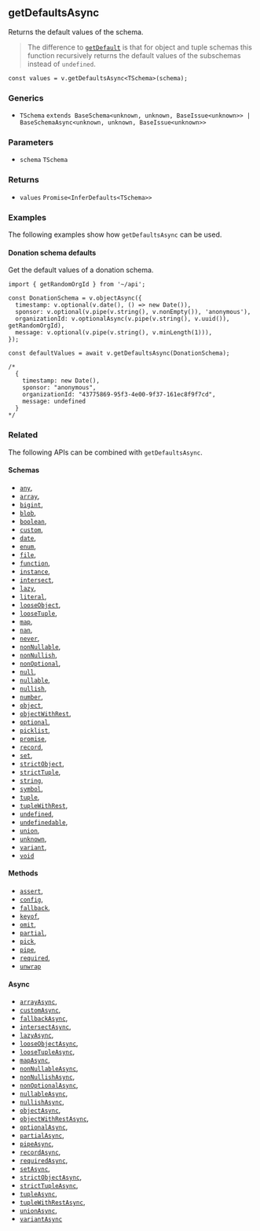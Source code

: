 getDefaultsAsync
----------------

Returns the default values of the schema.

> The difference to [`getDefault`](getDefault.md) is that for object and tuple schemas this function recursively returns the default values of the subschemas instead of `undefined`.

    const values = v.getDefaultsAsync<TSchema>(schema);
    

### Generics

*   `TSchema` `extends BaseSchema<unknown, unknown, BaseIssue<unknown>> | BaseSchemaAsync<unknown, unknown, BaseIssue<unknown>>`

### Parameters

*   `schema` `TSchema`

### Returns

*   `values` `Promise<InferDefaults<TSchema>>`

### Examples

The following examples show how `getDefaultsAsync` can be used.

#### Donation schema defaults

Get the default values of a donation schema.

    import { getRandomOrgId } from '~/api';
    
    const DonationSchema = v.objectAsync({
      timestamp: v.optional(v.date(), () => new Date()),
      sponsor: v.optional(v.pipe(v.string(), v.nonEmpty()), 'anonymous'),
      organizationId: v.optionalAsync(v.pipe(v.string(), v.uuid()), getRandomOrgId),
      message: v.optional(v.pipe(v.string(), v.minLength(1))),
    });
    
    const defaultValues = await v.getDefaultsAsync(DonationSchema);
    
    /*
      {
        timestamp: new Date(),
        sponsor: "anonymous",
        organizationId: "43775869-95f3-4e00-9f37-161ec8f9f7cd",
        message: undefined
      }
    */
    

### Related

The following APIs can be combined with `getDefaultsAsync`.

#### Schemas

*   [`any`](any.md),
*   [`array`](array.md),
*   [`bigint`](bigint.md),
*   [`blob`](blob.md),
*   [`boolean`](boolean.md),
*   [`custom`](custom.md),
*   [`date`](date.md),
*   [`enum`](enum.md),
*   [`file`](file.md),
*   [`function`](function.md),
*   [`instance`](instance.md),
*   [`intersect`](intersect.md),
*   [`lazy`](lazy.md),
*   [`literal`](literal.md),
*   [`looseObject`](looseObject.md),
*   [`looseTuple`](looseTuple.md),
*   [`map`](map.md),
*   [`nan`](nan.md),
*   [`never`](never.md),
*   [`nonNullable`](nonNullable.md),
*   [`nonNullish`](nonNullish.md),
*   [`nonOptional`](nonOptional.md),
*   [`null`](null.md),
*   [`nullable`](nullable.md),
*   [`nullish`](nullish.md),
*   [`number`](number.md),
*   [`object`](object.md),
*   [`objectWithRest`](objectWithRest.md),
*   [`optional`](optional.md),
*   [`picklist`](picklist.md),
*   [`promise`](promise.md),
*   [`record`](record.md),
*   [`set`](set.md),
*   [`strictObject`](strictObject.md),
*   [`strictTuple`](strictTuple.md),
*   [`string`](string.md),
*   [`symbol`](symbol.md),
*   [`tuple`](tuple.md),
*   [`tupleWithRest`](tupleWithRest.md),
*   [`undefined`](undefined.md),
*   [`undefinedable`](undefinedable.md),
*   [`union`](union.md),
*   [`unknown`](unknown.md),
*   [`variant`](variant.md),
*   [`void`](void.md)

#### Methods

*   [`assert`](assert.md),
*   [`config`](config.md),
*   [`fallback`](fallback.md),
*   [`keyof`](keyof.md),
*   [`omit`](omit.md),
*   [`partial`](partial.md),
*   [`pick`](pick.md),
*   [`pipe`](pipe.md),
*   [`required`](required.md),
*   [`unwrap`](unwrap.md)

#### Async

*   [`arrayAsync`](arrayAsync.md),
*   [`customAsync`](customAsync.md),
*   [`fallbackAsync`](fallbackAsync.md),
*   [`intersectAsync`](intersectAsync.md),
*   [`lazyAsync`](lazyAsync.md),
*   [`looseObjectAsync`](looseObjectAsync.md),
*   [`looseTupleAsync`](looseTupleAsync.md),
*   [`mapAsync`](mapAsync.md),
*   [`nonNullableAsync`](nonNullableAsync.md),
*   [`nonNullishAsync`](nonNullishAsync.md),
*   [`nonOptionalAsync`](nonOptionalAsync.md),
*   [`nullableAsync`](nullableAsync.md),
*   [`nullishAsync`](nullishAsync.md),
*   [`objectAsync`](objectAsync.md),
*   [`objectWithRestAsync`](objectWithRestAsync.md),
*   [`optionalAsync`](optionalAsync.md),
*   [`partialAsync`](partialAsync.md),
*   [`pipeAsync`](pipeAsync.md),
*   [`recordAsync`](recordAsync.md),
*   [`requiredAsync`](requiredAsync.md),
*   [`setAsync`](setAsync.md),
*   [`strictObjectAsync`](strictObjectAsync.md),
*   [`strictTupleAsync`](strictTupleAsync.md),
*   [`tupleAsync`](tupleAsync.md),
*   [`tupleWithRestAsync`](tupleWithRestAsync.md),
*   [`unionAsync`](unionAsync.md),
*   [`variantAsync`](variantAsync.md)